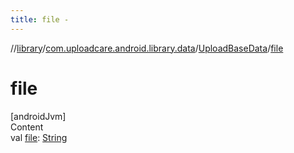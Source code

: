 ```yaml
---
title: file -
---
```

//[library](../../index.md)/[com.uploadcare.android.library.data](../index.md)/[UploadBaseData](index.md)/[file](file.md)



# file  
[androidJvm]  
Content  
val [file](file.md): [String](https://kotlinlang.org/api/latest/jvm/stdlib/kotlin/-string/index.html)  




